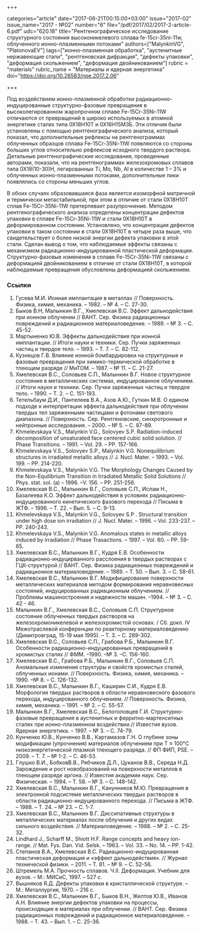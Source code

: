 +++

categories="article"
date="2017-06-21T00:15:00+03:00"
issue="2017-02"
issue_name="2017 - №02"
number="6"
file="/pdf/2017/02/2017-2-article-6.pdf"
udc="620.18"
title="Рентгенографическое исследование структурного состояния высоконикелевого сплава fe-15cr-35ni-11w, облученного ионно-плазменными потоками"
authors=["MalynkinVG", "PlatonovaEV"]
tags=["ионно-плазменная обработка", "аустенитные нержавеющие стали", "рентгеновская дифракция", "дефекты упаковки", "деформация скольжением", "деформация двойникованием"]
rubric = "materials"
rubric_name = "Материалы и ядерная энергетика"
doi="https://doi.org/10.26583/npe.2017.2.06"

+++

Под воздействием ионно-плазменной обработки радиационно-индуцированные структурно-фазовые превращения в высоколегированном жаропрочном сплаве Fe-15Cr-35Ni-11W отличаются от превращений в широко используемых в атомной энергетике сталях типа 0Х18Н10Т и 0Х16Н15М3Б. Эти отличия были установлены с помощью рентгенографического анализа, который показал, что дополнительные рефлексы на рентгенограммах облученных образцов сплава Fe-15Cr-35Ni-11W появляются со стороны больших углов относительно рефлексов исходного твердого раствора. Детальные рентгенографические исследования, проведенные авторами, показали, что на рентгенограммах железохромовых сплавов типа 0Х18(10-30)Н, легированных Ti, Mo, Nb, Al в количестве 1 – 3% и облученных ионно-плазменными потоками, дополнительные пики появлялись со стороны меньших углов.

В обоих случаях образовавшаяся фаза является изоморфной матричной и термически метастабильной, при этом в отличие от стали 0Х18Н10Т сплав Fe-15Cr-35Ni-11W претерпевает разупрочнение. Методом рентгенографического анализа определены концентрации дефектов упаковки в сплаве Fe-15Cr-35Ni-11W и стали 0Х18Н10Т в деформированном состоянии. Установлено, что концентрация дефектов упаковки в таком состоянии в стали 0Х18Н10Т в четыре раза выше, что свидетельствует о более низкой энергии дефекта упаковки в этой стали. Сделан вывод о том, что наблюдаемые эффекты связаны с механизмом радиационно-индуцированной пластической деформации. Структурно-фазовые изменения в сплаве Fe-15Cr-35Ni-11W связаны с деформацией двойникованием в отличие от стали 0Х18Н10Т, в которой наблюдаемые превращения обусловлены деформацией скольжением.

### Ссылки

1. Гусева М.И. Ионная имплантация в металлах // Поверхность. Физика, химия, механика. – 1982. – № 4. – С. 27-30.
2. Быков В.Н, Малынкин В.Г., Хмелевская В.С. Эффект дальнодействия при ионном облучении // ВАНТ. Сер. Физика радиационных повреждений и радиационное материаловедение. – 1989. – № 3. – С. 45-52.
3. Мартыненко Ю.В. Эффекты дальнодействия при ионной имплантации. // Итоги науки и техники. Сер. Пучки заряженных частиц и твердое тело. – 1993. – Т. 7. – С. 82-112.
4. Кузнецов Г.В. Влияние ионной бомбардировки на структурные и фазовые превращения при химико-термической обработке в тлеющем разряде // МиТОМ. – 1987. – № 11. – С. 21-27.
5. Хмелевская В.С., Соловьев С.П., Малынкин В.Г. Новое структурное состояние в металлических системах, индуцированное облучением. // Итоги науки и техники. Сер. Пучки заряженных частиц и твердое тело. – 1990. – Т. 2. – С. 151-193.
6. Тетельбаум Д.И., Пантелеев В.А., Азов А.Ю., Гуткин М.В. О едином подходе к интерпретации эффекта дальнодействия при облучении твердых тел заряженными частицами и фотонами светового диапазона. // Поверхность. Сер. Рентгеновские, синхротронные и нейтронные исследования. – 2000. – № 5. – С. 87-89.
7. Khmelevskaya V.S., Malynkin V.G., Solovyev S.P. Radiation-induced decomposition of unsaturated face centered cubic solid solution. // Phase Transitions. – 1991. – Vol. 29. – PP. 157-166.
8. Khmelevskaya V.S., Solovyev S.P., Malynkin V.G. Nonequilibrium structures in irradiated metallic alloys // J. Nucl. Mater. – 1993. – Vol. 199. – PP. 214-220.
9. Khmelevskaya V.S., Malynkin V.G. The Morphology Changes Caused by the Non-Equilibrium Transition in Irradiated Metallic Solid Solutions // Phys. stat. sol. (a) – 1996. –V. 156. – PP. 251-256.
10. Хмелевская В.С., Малынкин В.Г., Соловьев С.П., Ислам Н., Базалеева К.О. Эффект дальнодействия в условиях радиационно-индуцированного кинетического фазового перехода // Письма в ЖТФ. – 1996. – Т. 22. – Вып. 5. – С. 9-13.
11. Khmelevskaya V.S., Malynkin V.G., Solovyev S.P . Structural transition under high dose ion irradiation // J. Nucl. Mater. – 1996. – Vol. 233-237. – PP. 240-243.
12. Khmelevskaya V.S., Malynkin V.G. Anomalous states in metallic alloys induced by irradiation // Phase Trasactions. – 1997. – Vol. 60. – PP. 59-65.
13. Хмелевская В.С., Малынкин В.Г., Кудря Е.В. Особенности радиационно-индуцирванного расслоения в твердых растворах с ГЦК-структурой // ВАНТ. Сер. Физика радиационных повреждений и радиационное материаловедение. – 1989. – Т. 50. – Вып. 3. – С. 58-61.
14. Хмелевская В.С., Малынкин В.Г. Модифицирование поверхности металлических материалов методом формирования неравновесных состояний, индуцированных радиационным облучением. // Проблемы машиностроения и надежности машин. –1994. – № 3. – С. 42 - 46.
15. Малынкин В.Г., Хмелевская В.С., Соловьев С.П. Структурное состояние облученных твердых растворов на железохромоникелевой и железохромистой основах. / Сб. докл. IV Межотраслевой конференции по реакторному материаловедению (Димитровград, 15-19 мая 1995). – Т. 3. – С. 289-302.
16. Хмелевская В.С., Соловьев С.П., Грабова Р.Б., Малынкин В.Г. Особенности радиационно-индуцированных превращений в хромистых сталях // ФММ. –1990. –№ 3. –С. 156-160.
17. Хмелевская В.С., Грабова Р.Б., Малынкин В.Г., Соловьев С.П. Аномальные изменения структуры и свойств хромистых сталей, облученных ионами. // Поверхность. Физика, химия, механика. – 1990. –№ 8. – С. 126-132.
18. Хмелевская В.С., Малынкин В.Г., Каширин С.И., Кудря Е.В. Морфология твердых растворов в области неравновесного фазового перехода, индуцированного облучением. // Поверхность. Физика, химия, механика. – 1991. – № 2. – С. 55-57.
19. Малынкин В.Г., Хмелевская В.С., Белоголовцев Г.И. Структурно-фазовые превращения в аустенитных и ферритно-мартенситных сталях при ионно-плазменном воздействии.// Известия вузов. Ядерная энергетика. – 1997. – № 3. – С. 74-79.
20. Кунченко Ю.В., Кунченко В.В., Картамазов Г.Н. О глубине зоны модификации (упрочнения) материалов облучением при Т ≤ 100°C низкоэнергетической плазмой тлеющего разряда. // ФП ФИП, PSE. – 2009. – Т. 7. – № 1-2. – C. 46-53.
21. Глушко В.И., БобковВ.В., Рябчиков Д.Л., Цуканов В.В., Середа Н.Д. Зарождение и рост новобразований на поверхности металлов в тлеющем разряде аргона. // Известия академии наук. Сер. Физическая. – 1994. – Т. 58. – № 3. – С. 148-142.
22. Хмелевская В.С., Малынкин В.Г., Канунников М.Ю. Превращения в электронной подсистеме металлических твердых растворов в области радиационно-индуцированного перехода. // Письма в ЖТФ. – 1988. – Т. 24. – № 23. – С. 1-7.
23. Хмелевская В.С., Малынкин В.Г. Диссипативные структуры в металлических материалах после облучения и других видах сильного воздействия. // Материаловедение. – 1988. – № 2. – С. 25-32.
24. Lindhard J., Scharff M., Shiott H.F. Range concepts and heavy ion-range. // Mat. Fys. Dan. Vid. Selsk. – 1963. – Vol. 33. – No. 14. – PP. 1-42.
25. Степанов В.А., Хмелевская В.С. Радиационно-индуцированная пластическая деформация и «эффект дальнодействия». // Журнал технической физики. – 2011. – Т. 81. – № 9. – С. 52-56.
26. Штремель М.А. Прочность сплавов. Ч.II. Деформация. Учебник для вузов. – М.: МИСиС, 1997. – 527 с.
27. Вышняков Я.Д. Дефекты упаковки в кристаллической структуре. – М.: Металлургия, 1970. – 216 с.
28. Хмелевская В.С., Малынкин В.Г., Быков В.Н., Желтов Ю.В., Иванов А.Н. Влияние энергии дефектов упаковки на процессы, происходящие в материалах при облучении. // ВАНТ. Сер. Физика радиационных повреждений и радиационное материаловедение. – 1988. – Т. 43. – Вып. 1. – С. 25-36.